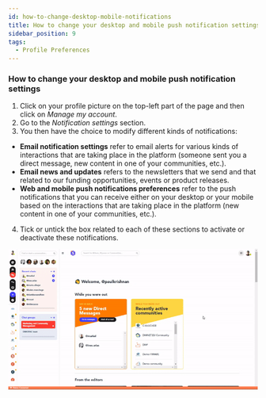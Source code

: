 ```yaml
---
id: how-to-change-desktop-mobile-notifications
title: How to change your desktop and mobile push notification settings
sidebar_position: 9
tags:
  - Profile Preferences
---
```


### **How to change your desktop and mobile push notification settings**



1. Click on your profile picture on the top-left part of the page and then click on *Manage my account*.
2. Go to the *Notification settings* section.
3. You then have the choice to modify different kinds of notifications:
* **Email notification settings** refer to email alerts for various kinds of interactions that are taking place in the platform (someone sent you a direct message, new content in one of your communities, etc.).
* **Email news and updates** refers to the newsletters that we send and that related to our funding opportunities, events or product releases.
* **Web and mobile push notifications preferences** refer to the push notifications that you can receive either on your desktop or your mobile based on the interactions that are taking place in the platform (new content in one of your communities, etc.).
4. Tick or untick the box related to each of these sections to activate or deactivate these notifications.

    
![alt_text](./../../assets/2.Change-notifications.gif)

